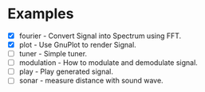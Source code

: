 # Examples


  * [x] fourier - Convert Signal into Spectrum using FFT.
  * [x] plot - Use GnuPlot to render Signal.
  * [ ] tuner - Simple tuner.
  * [ ] modulation - How to modulate and demodulate signal.
  * [ ] play - Play generated signal.
  * [ ] sonar - measure distance with sound wave.

